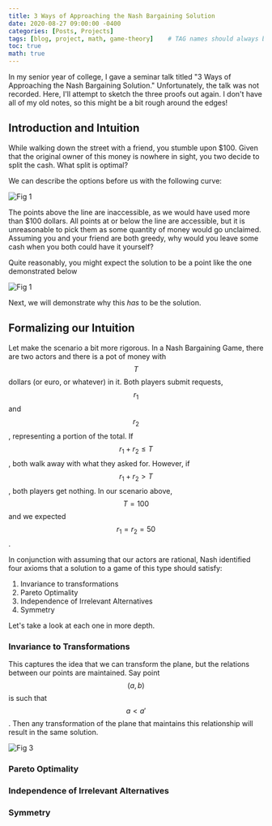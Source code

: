```yaml
---
title: 3 Ways of Approaching the Nash Bargaining Solution
date: 2020-08-27 09:00:00 -0400
categories: [Posts, Projects]
tags: [blog, project, math, game-theory]    # TAG names should always be lowercase
toc: true
math: true
---
```


In my senior year of college, I gave a seminar talk titled "3 Ways of Approaching the Nash Bargaining Solution."  Unfortunately, the talk was not recorded.  Here, I'll attempt to sketch the three proofs out again. I don't have all of my old notes, so this might be a bit rough around the edges!

## Introduction and Intuition

While walking down the street with a friend, you stumble upon \$100. Given that the original owner of this money is nowhere in sight, you two decide to split the cash. What split is optimal?

We can describe the options before us with the following curve:

![Fig 1](https://yalobe.github.io/assets/img/3_ways_nash_solution/optimalSplits100.jpeg)

The points above the line are inaccessible, as we would have used more than \$100 dollars. All points at or below the line are accessible, but it is unreasonable to pick them as some quantity of money would go unclaimed. Assuming you and your friend are both greedy, why would you leave some cash when you both could have it yourself?

Quite reasonably, you might expect the solution to be a point like the one demonstrated below

![Fig 1](https://yalobe.github.io/assets/img/3_ways_nash_solution/optimalPoint100.jpeg)

Next, we will demonstrate why this *has* to be the solution.

## Formalizing our Intuition

Let make the scenario a bit more rigorous.  In a Nash Bargaining Game, there are two actors and there is a pot of money with $$T$$ dollars (or euro, or whatever) in it. Both players submit requests, $$r_1$$ and $$r_2$$, representing a portion of the total.  If $$r_1 +r_2 \leq T$$, both walk away with what they asked for. However, if $$r_1 + r_2 > T$$, both players get nothing. In our scenario above, $$T = 100$$ and we expected $$r_1 = r_2 = 50$$.

In conjunction with assuming that our actors are rational, Nash identified four axioms that a solution to a game of this type should satisfy:

1. Invariance to transformations
2. Pareto Optimality
3. Independence of Irrelevant Alternatives
4. Symmetry

Let's take a look at each one in more depth.

### Invariance to Transformations

This captures the idea that we can transform the plane, but the relations between our points are maintained. Say point $$(a, b)$$ is such that $$a < a'$$. Then any transformation of the plane that maintains this relationship will result in the same solution. 

![Fig 3](https://yalobe.github.io/assets/img/3_ways_nash_solution/affineTransforms.jpeg)

### Pareto Optimality

### Independence of Irrelevant Alternatives

### Symmetry